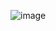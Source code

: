 ![image](https://user-images.githubusercontent.com/90152615/175792237-31ab9a29-0a6e-4e0d-b52c-4bd212cd1fca.png)

